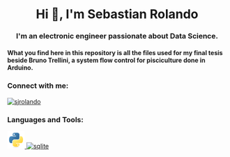 <h1 align="center">Hi 👋, I'm Sebastian Rolando</h1>
<h3 align="center">I'm an electronic engineer passionate about Data Science.</h3>

<h4 align="left">What you find here in this repository is all the files used for my final tesis beside Bruno Trellini, a system flow control for pisciculture done in Arduino.</h4>

<h3 align="left">Connect with me:</h3>
<p align="left">
<a href="https://linkedin.com/in/sjrolando" target="blank"><img align="center" src="https://raw.githubusercontent.com/rahuldkjain/github-profile-readme-generator/master/src/images/icons/Social/linked-in-alt.svg" alt="sjrolando" height="30" width="40" /></a>
</p>

<h3 align="left">Languages and Tools:</h3>
<p align="left"> <a href="https://www.python.org" target="_blank" rel="noreferrer"> <img src="https://raw.githubusercontent.com/devicons/devicon/master/icons/python/python-original.svg" alt="python" width="40" height="40"/> </a> <a href="https://www.sqlite.org/" target="_blank" rel="noreferrer"> <img src="https://www.vectorlogo.zone/logos/sqlite/sqlite-icon.svg" alt="sqlite" width="40" height="40"/> </a> </p>




